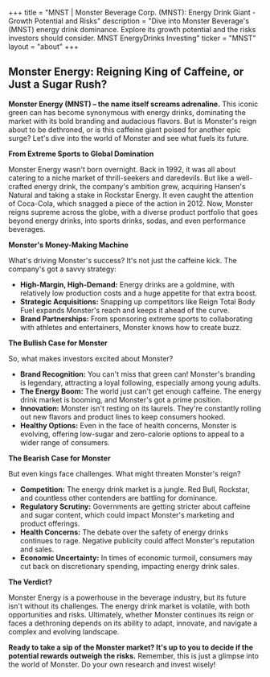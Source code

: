 +++
title = "MNST |  Monster Beverage Corp. (MNST): Energy Drink Giant - Growth Potential and Risks"
description = "Dive into Monster Beverage's (MNST) energy drink dominance. Explore its growth potential and the risks investors should consider. MNST EnergyDrinks Investing"
ticker = "MNST"
layout = "about"
+++

        


##  Monster Energy: Reigning King of Caffeine, or Just a Sugar Rush?

**Monster Energy (MNST) – the name itself screams adrenaline.**  This iconic green can has become synonymous with energy drinks, dominating the market with its bold branding and audacious flavors. But is Monster's reign about to be dethroned, or is this caffeine giant poised for another epic surge? Let's dive into the world of Monster and see what fuels its future. 

**From Extreme Sports to Global Domination**

Monster Energy wasn't born overnight. Back in 1992, it was all about catering to a niche market of thrill-seekers and daredevils.  But like a well-crafted energy drink, the company's ambition grew, acquiring Hansen's Natural and taking a stake in Rockstar Energy.  It even caught the attention of Coca-Cola, which snagged a piece of the action in 2012.  Now, Monster reigns supreme across the globe, with a diverse product portfolio that goes beyond energy drinks, into sports drinks, sodas, and even performance beverages.

**Monster's Money-Making Machine**

What's driving Monster's success? It's not just the caffeine kick. The company's got a savvy strategy: 

* **High-Margin, High-Demand:**  Energy drinks are a goldmine, with relatively low production costs and a huge appetite for that extra boost. 
* **Strategic Acquisitions:**  Snapping up competitors like Reign Total Body Fuel expands Monster's reach and keeps it ahead of the curve.
* **Brand Partnerships:**  From sponsoring extreme sports to collaborating with athletes and entertainers, Monster knows how to create buzz. 

**The Bullish Case for Monster**

So, what makes investors excited about Monster?

* **Brand Recognition:**  You can't miss that green can! Monster's branding is legendary, attracting a loyal following, especially among young adults.
* **The Energy Boom:**  The world just can't get enough caffeine.  The energy drink market is booming, and Monster's got a prime position.
* **Innovation:**  Monster isn't resting on its laurels. They're constantly rolling out new flavors and product lines to keep consumers hooked. 
* **Healthy Options:**  Even in the face of health concerns, Monster is evolving, offering low-sugar and zero-calorie options to appeal to a wider range of consumers. 

**The Bearish Case for Monster**

But even kings face challenges.  What might threaten Monster's reign?

* **Competition:**  The energy drink market is a jungle.  Red Bull, Rockstar, and countless other contenders are battling for dominance.  
* **Regulatory Scrutiny:**  Governments are getting stricter about caffeine and sugar content, which could impact Monster's marketing and product offerings. 
* **Health Concerns:**  The debate over the safety of energy drinks continues to rage. Negative publicity could affect Monster's reputation and sales. 
* **Economic Uncertainty:**  In times of economic turmoil, consumers may cut back on discretionary spending, impacting energy drink sales.

**The Verdict?**

Monster Energy is a powerhouse in the beverage industry, but its future isn't without its challenges. The energy drink market is volatile, with both opportunities and risks.  Ultimately, whether Monster continues its reign or faces a dethroning depends on its ability to adapt, innovate, and navigate a complex and evolving landscape.  

**Ready to take a sip of the Monster market? It's up to you to decide if the potential rewards outweigh the risks.**  Remember, this is just a glimpse into the world of Monster.  Do your own research and invest wisely! 

        